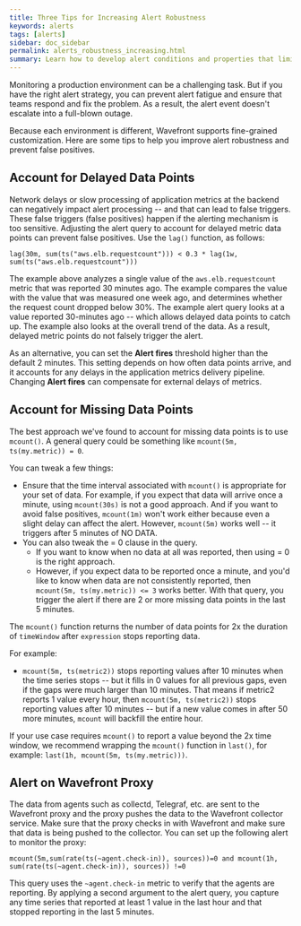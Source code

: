 ```yaml
---
title: Three Tips for Increasing Alert Robustness
keywords: alerts
tags: [alerts]
sidebar: doc_sidebar
permalink: alerts_robustness_increasing.html
summary: Learn how to develop alert conditions and properties that limit spurious alerts.
---
```

Monitoring a production environment can be a challenging task. But if you have the right alert strategy, you can prevent alert fatigue and ensure that teams respond and fix the problem. As a result, the alert event doesn't escalate into a full-blown outage. 

Because each environment is different, Wavefront supports fine-grained customization.  Here are some tips to help you improve alert robustness and prevent false positives.
 
## Account for Delayed Data Points
 
Network delays or slow processing of application metrics at the backend can negatively impact alert processing -- and that can lead to false triggers. These false triggers (false positives) happen if the alerting mechanism is too sensitive. Adjusting the alert query to account for delayed metric data points can prevent false positives. Use the `lag()` function, as follows:
 
```
lag(30m, sum(ts("aws.elb.requestcount"))) < 0.3 * lag(1w, sum(ts("aws.elb.requestcount")))
```
 
The example above analyzes a single value of the `aws.elb.requestcount` metric that was reported 30 minutes ago. The example compares the value with the value that was measured one week ago, and determines whether the request count dropped below 30%. The example alert query looks at a value reported 30-minutes ago -- which allows delayed data points to catch up. The example also looks at the overall trend of the data. As a result, delayed metric points do not falsely trigger the alert.
 
As an alternative, you can set the **Alert fires** threshold higher than the default 2 minutes. This setting depends on how often data points arrive, and it accounts for any delays in the application metrics delivery pipeline. Changing **Alert fires** can compensate for external delays of metrics.
 
## Account for Missing Data Points
 
The best approach we've found to account for missing data points is to use `mcount()`. A general query could be something like
`mcount(5m, ts(my.metric)) = 0`.

You can tweak a few things:

- Ensure that the time interval associated with `mcount()` is appropriate for your set of data. For example, if you expect that data will arrive once a minute, using `mcount(30s)` is not a good approach. And if you want to avoid false positives, `mcount(1m)` won't work either because even a slight delay can affect the alert. However, `mcount(5m)` works well -- it triggers after 5 minutes of NO DATA.
- You can also tweak the = 0 clause in the query. 
    - If you want to know when no data at all was reported, then using = 0 is the right approach. 
    - However, if you expect data to be reported once a minute, and you'd like to know when data are not consistently reported, then `mcount(5m, ts(my.metric)) <= 3` works better. With that query, you trigger the alert if there are 2 or more missing data points in the last 5 minutes.

The `mcount()` function returns the number of data points for 2x the duration of `timeWindow` after `expression` stops reporting data.

For example:
*  `mcount(5m, ts(metric2))` stops reporting values after 10 minutes when the time series stops -- but it fills in 0 values for all previous gaps, even if the gaps were much larger than 10 minutes. That means if metric2 reports 1 value every hour, then  `mcount(5m, ts(metric2))` stops reporting values after 10 minutes -- but if a new value comes in after 50 more minutes, `mcount` will backfill the entire hour.

If your use case requires `mcount()` to report a value beyond the 2x time window, we recommend wrapping the `mcount()` function in `last()`, for example: `last(1h, mcount(5m, ts(my.metric)))`.
 
## Alert on Wavefront Proxy
 
The data from agents such as collectd, Telegraf, etc. are sent to the Wavefront proxy and the proxy pushes the data to the Wavefront collector service. Make sure that the proxy checks in with Wavefront and make sure that data is being pushed to the collector. You can set up the following alert to monitor the proxy:
 
```
mcount(5m,sum(rate(ts(~agent.check-in)), sources))=0 and mcount(1h, sum(rate(ts(~agent.check-in)), sources)) !=0
``` 

This query uses the `~agent.check-in` metric to verify that the agents are reporting. By applying a second argument to the alert query, you capture any time series that reported at least 1 value  in the last hour and that stopped reporting in the last 5 minutes.


